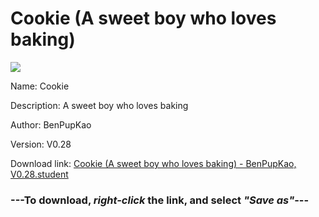 # Cookie (A sweet boy who loves baking)

<img src = "https://raw.githubusercontent.com/Arbiter1223/Koukou-Gurashi-Custom-Students/master/Students/Files/Cookie%20(A%20sweet%20boy%20who%20loves%20baking).png">

Name: Cookie

Description: A sweet boy who loves baking

Author: BenPupKao

Version: V0.28

Download link: <a href="https://raw.githubusercontent.com/Arbiter1223/Koukou-Gurashi-Custom-Students/master/Students/Files/Cookie%20(A%20sweet%20boy%20who%20loves%20baking)%20-%20BenPupKao%2C%20V0.28.student">Cookie (A sweet boy who loves baking) - BenPupKao, V0.28.student</a>

### ---**To download, _right-click_ the link, and select _"Save as"_**---

